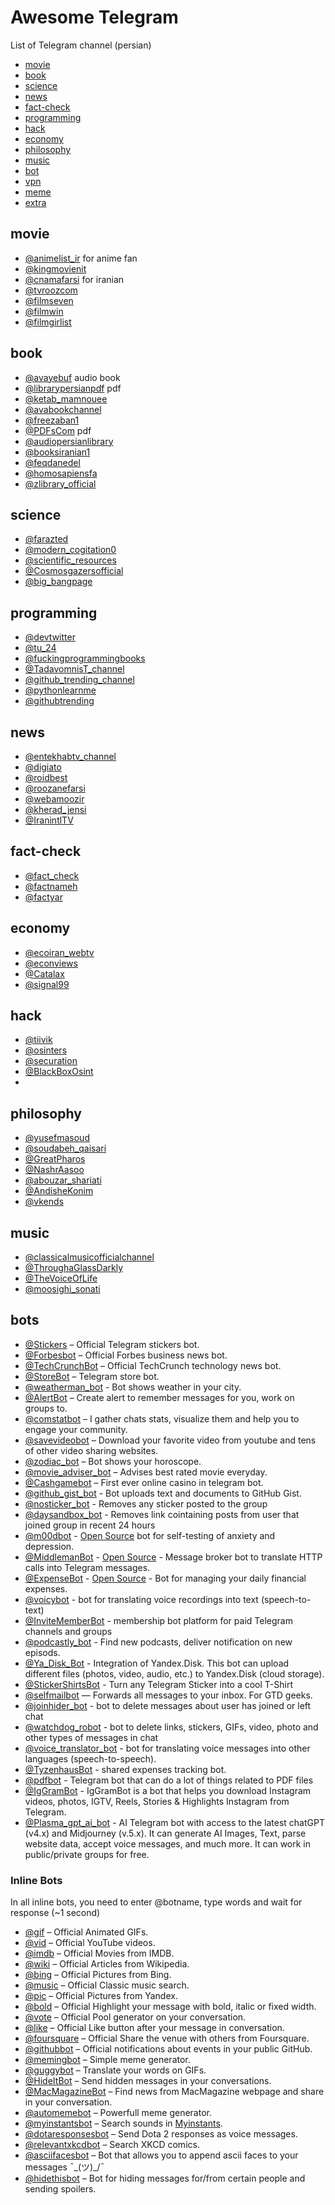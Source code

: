 
# Awesome Telegram
List of Telegram channel  (persian)
+ [movie](#movie)
+ [book](#book)
+ [science](#science)
+ [news](#news)
+ [fact-check](#fact-check)
+ [programming](#programming) 
+ [hack](#hack)
+ [economy](#economy)
+ [philosophy](#philosophy)
+ [music](#music)
+ [bot](#bot)
+ [vpn](#vpn)
+ [meme](#meme)
+ [extra](#extra)

## movie 
+ [@animelist_ir](https://t.me/animelist_ir) for anime fan   
+ [@kingmovienit](https://t.me/kingmovienit)  
+ [@cnamafarsi](https://t.me/cnamafarsi) for iranian  
+ [@tvroozcom](https://t.me/tvroozcom)  
+ [@filmseven](https://t.me/filmseven)  
+ [@filmwin](https://t.me/filmwin)
+ [@filmgirlist](https://t.me/FilmgirList)  
## book
+ [@avayebuf](https://t.me/AVAYEBUF) audio book  
+ [@librarypersianpdf](https://t.me/librarypersianpdf) pdf
+ [@ketab_mamnouee](https://t.me/ketab_mamnouee)  
+ [@avabookchannel](https://t.me/avabookchannel)
+ [@freezaban1](https://t.me/freezaban1)
+ [@PDFsCom](https://t.me/PDFsCom) pdf
+ [@audiopersianlibrary](https://t.me/audiopersianlibrary)
+ [@booksiranian1](https://t.me/booksiranian1)
+ [@feqdanedel](https://t.me/feqdanedel)
+ [@homosapiensfa](https://t.me/homosapiensfa)
+ [@zlibrary_official](https://t.me/zlibrary_official)
## science
+ [@farazted](https://t.me/farazted)   
+ [@modern_cogitation0](https://t.me/modern_cogitation0)    
+ [@scientific_resources](https://t.me/scientific_resources)  
+ [@Cosmosgazersofficial](https://t.me/cosmosgazersofficial)
+ [@big_bangpage](https://t.me/big_bangpage)

## programming
+ [@devtwitter](https://t.me/devtwitter)
+ [@tu_24](https://t.me/tu_24)   
+ [@fuckingprogrammingbooks](https://t.me/FuckingProgrammingBooks)
+ [@TadavomnisT_channel](https://t.me/TadavomnisT_channel)
+ [@github_trending_channel](https://t.me/github_trending_channel)
+ [@pythonlearnme](https://t.me/pythonlearnme)
+ [@githubtrending](https://t.me/githubtrending)

## news
+ [@entekhabtv_channel](https://t.me/entekhabtv_channel)  
+ [@digiato](https://t.me/digiato)
+ [@roidbest](https://t.me/RoidBest)  
+ [@roozanefarsi](https://t.me/roozanefarsi)
+ [@webamoozir](https://t.me/webamoozir)
+ [@kherad_jensi](https://t.me/kherad_jensi)
+ [@IranintlTV](https://t.me/IranintlTV)   
## fact-check
+ [@fact_check](https://t.me/Fact_Check)   
+ [@factnameh](https://t.me/factnameh)
+ [@factyar](https://t.me/factyar)  
## economy 
+ [@ecoiran_webtv](https://t.me/ecoiran_webtv)  
+ [@econviews](https://t.me/econviews)
+ [@Catalax](https://t.me/Catalax)
+ [@signal99](https://t.me/signal99)
## hack
+ [@tiivik](https://t.me/tiivik)
+ [@osinters](https://t.me/osinters)   
+ [@securation](https://t.me/securation)
+ [@BlackBoxOsint](https://t.me/BlackBoxOsint)
+ 
## philosophy
+ [@yusefmasoud](https://t.me/yusefmasoud)  
+ [@soudabeh_qaisari](https://t.me/soudabeh_qaisari)
+ [@GreatPharos](https://t.me/GreatPharos)
+ [@NashrAasoo](https://t.me/NashrAasoo)
+ [@abouzar_shariati](https://t.me/abouzar_shariati)
+ [@AndisheKonim](https://t.me/AndisheKonim)
+ [@vkends](https://t.me/vkends)
## music 
+ [@classicalmusicofficialchannel](https://t.me/classicalmusicofficialchannel)  
+ [@ThroughaGlassDarkly](https://t.me/ThroughaGlassDarkly)
+ [@TheVoiceOfLife](https://t.me/TheVoiceOfLife)
+ [@moosighi_sonati](https://t.me/moosighi_sonati)
## bots 
  
 * [@Stickers](https://telegram.me/Stickers) – Official Telegram stickers bot. 
 * [@Forbesbot](https://telegram.me/Forbesbot) – Official Forbes business news bot. 
 * [@TechCrunchBot](https://telegram.me/TechCrunchBot) – Official TechCrunch technology news bot. 
 * [@StoreBot](https://telegram.me/StoreBot) – Telegram store bot. 
 * [@weatherman_bot](https://telegram.me/weatherman_bot) - Bot shows weather in your city. 
 * [@AlertBot](https://telegram.me/AlertBot) – Create alert to remember messages for you, work on groups to. 
 * [@comstatbot](https://telegram.me/comstatbot) – I gather chats stats, visualize them and help you to engage your community. 
 * [@savevideobot](https://telegram.me/savevideobot) – Download your favorite video from youtube and tens of other video sharing websites. 
 * [@zodiac_bot](https://telegram.me/zodiac_bot) – Bot shows your horoscope. 
 * [@movie_adviser_bot](https://telegram.me/movie_adviser_bot) – Advises best rated movie everyday. 
 * [@Cashgamebot](https://telegram.me/Cashgamebot) – First ever online casino in telegram bot. 
 * [@github_gist_bot](https://t.me/github_gist_bot) - Bot uploads text and documents to GitHub Gist. 
 * [@nosticker_bot](https://t.me/nosticker_bot) - Removes any sticker posted to the group 
 * [@daysandbox_bot](https://t.me/daysandbox_bot) - Removes link cointaining posts from user that joined group in recent 24 hours 
 * [@m00dbot](https://t.me/m00dbot) - [Open Source](https://github.com/dizballanze/m00dbot) bot for self-testing of anxiety and depression. 
 * [@MiddlemanBot](https://t.me/MiddlemanBot) - [Open Source](https://github.com/n1try/telegram-middleman-bot) - Message broker bot to translate HTTP calls into Telegram messages. 
 * [@ExpenseBot](https://t.me/ExpenseBot) - [Open Source](https://github.com/n1try/telegram-expense-bot) - Bot for managing your daily financial expenses. 
 * [@voicybot](https://t.me/voicybot) - bot for translating voice recordings into text (speech-to-text) 
 * [@InviteMemberBot](https://t.me/InviteMemberBot) - membership bot platform for paid Telegram channels and groups 
 * [@podcastly_bot](https://t.me/podcastly_bot) - Find new podcasts, deliver notification on new episods. 
 * [@Ya_Disk_Bot](https://t.me/Ya_Disk_Bot) - Integration of Yandex.Disk. This bot can upload different files (photos, video, audio, etc.) to Yandex.Disk (cloud storage). 
 * [@StickerShirtsBot](https://t.me/StickerShirtsBot) - Turn any Telegram Sticker into a cool T-Shirt 
 * [@selfmailbot](https://t.me/selfmailbot) — Forwards all messages to your inbox. For GTD geeks. 
 * [@joinhider_bot](https://github.com/lorien/joinhider_bot) - bot to delete messages about user has joined or left chat 
 * [@watchdog_robot](https://github.com/lorien/watchdog_robot) - bot to delete links, stickers, GIFs, video, photo and other types of messages in chat 
 * [@voice_translator_bot](https://t.me/voice_translator_bot) - bot for translating voice messages into other languages (speech-to-speech). 
 * [@TyzenhausBot](https://t.me/TyzenhausBot) - shared expenses tracking bot. 
 * [@pdfbot](https://t.me/pdfbot) - Telegram bot that can do a lot of things related to PDF files 
 * [@IgGramBot](https://t.me/IgGramBot?start=invite_github) - IgGramBot is a bot that helps you download Instagram videos, photos, IGTV, Reels, Stories & Highlights Instagram from Telegram. 
 * [@Plasma_gpt_ai_bot](https://t.me/plasma_gpt_ai_bot) - AI Telegram bot with access to the latest chatGPT (v4.x) and Midjourney (v.5.x). It can generate AI Images, Text, parse website data, accept voice messages, and much more. It can work in public/private groups for free. 
  
 ### Inline Bots 
  
 In all inline bots, you need to enter @botname, type words and wait for response (~1 second) 
  
 * [@gif](https://telegram.me/gif) – Official Animated GIFs. 
 * [@vid](https://telegram.me/vid) – Official YouTube videos. 
 * [@imdb](https://telegram.me/imdb) – Official Movies from IMDB. 
 * [@wiki](https://telegram.me/wiki) – Official Articles from Wikipedia. 
 * [@bing](https://telegram.me/bing) – Official Pictures from Bing. 
 * [@music](https://telegram.me/music) – Official Classic music search. 
 * [@pic](https://telegram.me/pic) – Official Pictures from Yandex. 
 * [@bold](https://telegram.me/Bold) – Official Highlight your message with bold, italic or fixed width. 
 * [@vote](https://telegram.me/vote) – Official Pool generator on your conversation. 
 * [@like](https://telegram.me/like) – Official Like button after your message in conversation.  
 * [@foursquare](https://telegram.me/foursquare) – Official Share the venue with others from Foursquare. 
 * [@githubbot](https://telegram.me/githubbot) – Official notifications about events in your public GitHub. 
 * [@memingbot](https://telegram.me/memingbot) – Simple meme generator. 
 * [@guggybot](https://telegram.me/guggybot) – Translate your words on GIFs. 
 * [@HideItBot](https://telegram.me/HideItBot) – Send hidden messages in your conversations. 
 * [@MacMagazineBot](https://telegram.me/MacMagazineBot) – Find news from MacMagazine webpage and share in your conversation. 
 * [@automemebot](https://telegram.me/automemebot) – Powerfull meme generator. 
 * [@myinstantsbot](https://telegram.me/myinstantsbot) – Search sounds in [Myinstants](https://www.myinstants.com/index/us/). 
 * [@dotaresponsesbot](https://telegram.me/dotaresponsesbot) – Send Dota 2 responses as voice messages. 
 * [@relevantxkcdbot](https://telegram.me/relevantxkcdbot) – Search XKCD comics. 
 * [@asciifacesbot](https://telegram.me/asciifacesbot) – Bot that allows you to append ascii faces to your messages ¯\_(ツ)_/¯ 
 * [@hidethisbot](https://telegram.me/hidethisbot) – Bot for hiding messages for/from certain people and sending spoilers.

